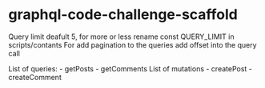 # graphql-code-challenge-scaffold

Query limit deafult 5, for more or less rename const QUERY_LIMIT in scripts/contants
For add pagination to the queries add offset into the query call 

List of queries: 
    - getPosts
    - getComments
List of mutations 
    - createPost
    - createComment